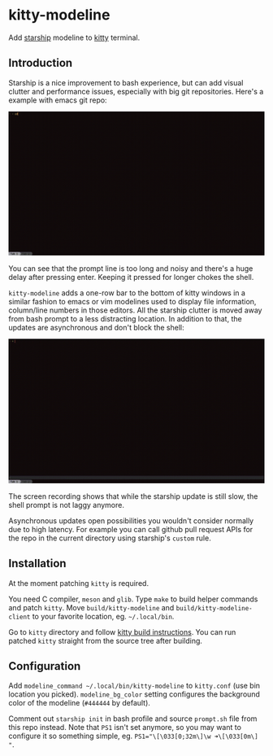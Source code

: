 # kitty-modeline

Add [starship](https://starship.rs/) modeline to [kitty](https://sw.kovidgoyal.net/kitty/) terminal.

## Introduction

Starship is a nice improvement to bash experience, but can add visual
clutter and performance issues, especially with big git
repositories. Here's a example with emacs git repo:

![emacs](https://raw.githubusercontent.com/mbachry/kitty-modeline/refs/heads/main/media/before.gif)

You can see that the prompt line is too long and noisy and there's a
huge delay after pressing enter. Keeping it pressed for longer chokes
the shell.

`kitty-modeline` adds a one-row bar to the bottom of kitty windows in
a similar fashion to emacs or vim modelines used to display file
information, column/line numbers in those editors. All the starship
clutter is moved away from bash prompt to a less distracting
location. In addition to that, the updates are asynchronous and don't
block the shell:

![after](https://raw.githubusercontent.com/mbachry/kitty-modeline/refs/heads/main/media/after.gif)

The screen recording shows that while the starship update is still
slow, the shell prompt is not laggy anymore.

Asynchronous updates open possibilities you wouldn't consider normally
due to high latency. For example you can call github pull request APIs
for the repo in the current directory using starship's `custom` rule.

## Installation

At the moment patching `kitty` is required.

You need C compiler, `meson` and `glib`. Type `make` to build helper
commands and patch `kitty`. Move `build/kitty-modeline` and
`build/kitty-modeline-client` to your favorite location,
eg. `~/.local/bin`.

Go to `kitty` directory and follow [kitty build
instructions](https://sw.kovidgoyal.net/kitty/build/). You can run
patched `kitty` straight from the source tree after building.

## Configuration

Add `modeline_command ~/.local/bin/kitty-modeline` to `kitty.conf`
(use bin location you picked). `modeline_bg_color` setting configures
the background color of the modeline (`#444444` by default).

Comment out `starship init` in bash profile and source `prompt.sh`
file from this repo instead. Note that `PS1` isn't set anymore, so you
may want to configure it so something simple,
eg. `PS1="\[\033[0;32m\]\w ➜\[\033[0m\] "`.
